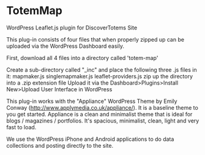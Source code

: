 TotemMap
========

WordPress Leaflet.js plugin for DiscoverTotems Site

This plug-in consists of four files that when properly zipped up can be uploaded via the WordPress Dashboard easily. 

First, download all 4 files into a directory called 'totem-map'

Create a sub-directory called "_inc" and place the following three .js files in it:
    mapmaker.js
    singlemapmaker.js
    leaflet-providers.js
zip up the directory into a .zip extension file
Upload it via the Dashboard>Plugins>Install New>Upload User Interface in WordPress

This plug-in works with the "Appliance" WordPress Theme by Emily Conway (http://www.applymedia.co.uk/appliance/). It is a baseline theme to you get started. Appliance is a clean and minimalist theme that is ideal for blogs / magazines / portfolios. It's spacious, minimalist, clean, light and very fast to load. 

We use the WordPress iPhone and Android applications to do data collections and posting directly to the site. 



